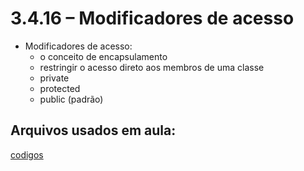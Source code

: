 # 3.4.16 – Modificadores de acesso

- Modificadores de acesso:
  - o conceito de encapsulamento 
  - restringir o acesso direto aos membros de uma classe
  - private
  - protected
  - public (padrão)

## Arquivos usados em aula:

[codigos](/typescript/codigos)

